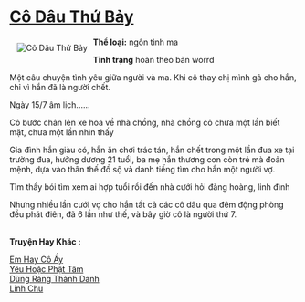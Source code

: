 <a href="https://utruyen.com/co-dau-thu-bay/16714/" title="Cô Dâu Thứ Bảy"><h1>Cô Dâu Thứ Bảy</h1></a><div style="display:table"><img align="right" style="float: left; padding: 10px;" src="https://utruyen.com/images/story/200x260/co-dau-thu-bay.jpg" alt="Cô Dâu Thứ Bảy"><b>Thể loại:</b> ngôn tình ma<p></p><b>Tình trạng</b> hoàn theo bản worrd<p></p>Một câu chuyện tình yêu giữa người và ma. Khi cô thay chị mình gả cho hắn, chỉ vì hắn đã là người chết.<p></p>Ngày 15/7 âm lịch......<p></p>Cô bước chân lên xe hoa về nhà chồng, nhà chồng cô chưa một lần biết mặt, chưa một lần nhìn thấy<p></p>Gia đình hắn giàu có, hắn ăn chơi trác tán, hắn chết trong một lần đua xe tại trường đua, hưởng dương 21 tuổi, ba mẹ hắn thương con còn trẻ mà đoản mệnh, dựa vào thân thế đồ sộ và danh tiếng tìm cho hắn một người vợ.<p></p>Tìm thầy bói tìm xem ai hợp tuổi rồi đến nhà cưới hỏi đàng hoàng, linh đình<p></p>Nhưng nhiều lần cưới vợ cho hắn tất cả các cô dâu qua đêm động phòng đều phát điên, đã 6 lần như thế, và bây giờ cô là người thứ 7.</div><p><br><b>Truyện Hay Khác :</b></p><a href="https://utruyen.com/em-hay-co-ay/18908/" alt="Em Hay Cô Ấy">Em Hay Cô Ấy</a><br/><a href="https://github.com/mlquan/truyenhay/tree/master/truyenhay/25423/" alt="Yêu Hoặc Phật Tâm">Yêu Hoặc Phật Tâm</a><br/><a href="https://github.com/quanluxury/dammy/tree/master/truyenhay/19477/" alt="Dùng Răng Thành Danh">Dùng Răng Thành Danh</a><br/><a href="https://github.com/quanluxury/truyenhot/tree/master/truyenhay/2151/" alt="Linh Chu">Linh Chu</a><br/>